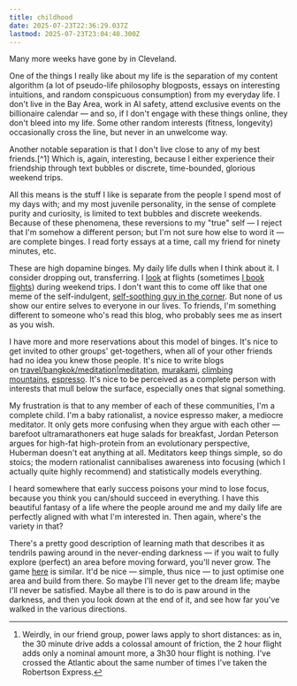 ```yaml
---
title: childhood
date: 2025-07-23T22:36:29.037Z
lastmod: 2025-07-23T23:04:40.300Z
---
```

Many more weeks have gone by in Cleveland.

One of the things I really like about my life is the separation of my content algorithm (a lot of pseudo-life philosophy blogposts, essays on interesting intuitions, and random conspicuous consumption) from my everyday life. I don't live in the Bay Area, work in AI safety, attend exclusive events on the billionaire calendar — and so, if I don't engage with these things online, they don't bleed into my life. Some other random interests (fitness, longevity) occasionally cross the line, but never in an unwelcome way.

Another notable separation is that I don't live close to any of my best friends.\[^1] Which is, again, interesting, because I either experience their friendship through text bubbles or discrete, time-bounded, glorious weekend trips.

All this means is the stuff I like is separate from the people I spend most of my days with; and my most juvenile personality, in the sense of complete purity and curiosity, is limited to text bubbles and discrete weekends. Because of these phenomena, these reversions to my "true" self — I reject that I'm somehow a different person; but I'm not sure how else to word it — are complete binges. I read forty essays at a time, call my friend for ninety minutes, etc.

These are high dopamine binges. My daily life dulls when I think about it. I consider dropping out, transferring. I [look](https://randyxchang.com/travel/travel/2.2) at flights (sometimes [I book flights](https://randyxchang.com/writing/chipotle)) during weekend trips. I don't want this to come off like that one meme of the self-indulgent, [self-soothing guy in the corner](https://randyxchang.com/Z1+storage/theydontknow.png). But none of us show our entire selves to everyone in our lives. To friends, I'm something different to someone who's read this blog, who probably sees me as insert as you wish.

I have more and more reservations about this model of binges. It's nice to get invited to other groups' get-togethers, when all of your other friends had no idea you knew those people. It's nice to write blogs on [travel/bangkok/meditation|meditation](travel/bangkok/meditation%7Cmeditation), [murakami](https://randyxchang.com/writing/murakami), [climbing mountains](https://randyxchang.com/travel/tanzania/kilimanjaro), [espresso](https://randyxchang.com/writing/baby!+baby!+crab+rangoon!). It's nice to be perceived as a complete person with interests that mull below the surface, especially ones that signal something.

My frustration is that to any member of each of these communities, I'm a complete child. I'm a baby rationalist, a novice espresso maker, a mediocre meditator. It only gets more confusing when they argue with each other — barefoot ultramarathoners eat huge salads for breakfast, Jordan Peterson argues for high-fat high-protein from an evolutionary perspective, Huberman doesn't eat anything at all. Meditators keep things simple, so do stoics; the modern rationalist cannibalises awareness into focusing (which I actually quite highly recommend) and statistically models everything.

I heard somewhere that early success poisons your mind to lose focus, because you think you can/should succeed in everything. I have this beautiful fantasy of a life where the people around me and my daily life are perfectly aligned with what I'm interested in. Then again, where's the variety in that?

There's a pretty good description of learning math that describes it as tendrils pawing around in the never-ending darkness — if you wait to fully explore (perfect) an area before moving forward, you'll never grow. The game [here](https://www.decisionproblem.com/paperclips/index2.html) is similar. It'd be nice — simple, thus nice — to just optimise one area and build from there. So maybe I'll never get to the dream life; maybe I'll never be satisfied. Maybe all there is to do is paw around in the darkness, and then you look down at the end of it, and see how far you've walked in the various directions.

***

1. Weirdly, in our friend group, power laws apply to short distances: as in, the 30 minute drive adds a colossal amount of friction, the 2 hour flight adds only a nominal amount more, a 3h30 hour flight is nothing. I've crossed the Atlantic about the same number of times I've taken the Robertson Express.[↩︎](https://publish.obsidian.md/#fnref-1-cca463cd76a25302)
